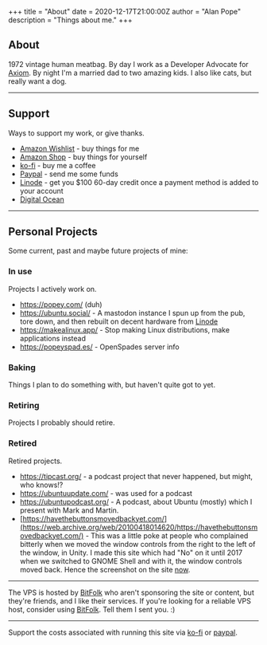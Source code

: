 +++
title = "About"
date = 2020-12-17T21:00:00Z
author = "Alan Pope"
description = "Things about me."
+++

## About

1972 vintage human meatbag. By day I work as a Developer Advocate for [Axiom](https://www.axiom.co/). By night I'm a married dad to two amazing kids. I also like cats, but really want a dog.

---

## Support

Ways to support my work, or give thanks.

  * [Amazon Wishlist](https://popey.com/wishlist) - buy things for me 
  * [Amazon Shop](https://popey.com/shop) - buy things for yourself
  * [ko-fi](https://popey.com/ko-fi) - buy me a coffee
  * [Paypal](https://popey.com/paypal) - send me some funds
  * [Linode](https://www.linode.com/?r=49a71a9eddc09fbca846964312f36841f25e52a8) - get you $100 60-day credit once a payment method is added to your account
  * [Digital Ocean](https://m.do.co/c/f9f96ea43bd3)

---

## Personal Projects

Some current, past and maybe future projects of mine:

### In use ###

Projects I actively work on.

  * https://popey.com/ (duh)
  * https://ubuntu.social/ - A mastodon instance I spun up from the pub, tore down, and then rebuilt on decent hardware from [Linode](https://www.linode.com/?r=49a71a9eddc09fbca846964312f36841f25e52a8)
  * https://makealinux.app/ - Stop making Linux distributions, make applications instead
  * https://popeyspad.es/ - OpenSpades server info
  
### Baking ###

Things I plan to do something with, but haven't quite got to yet.

### Retiring ###

Projects I probably should retire.

### Retired ###

Retired projects.

  * https://tipcast.org/ - a podcast project that never happened, but might, who knows!?
  * https://ubuntuupdate.com/ - was used for a podcast
  * https://ubuntupodcast.org/ - A podcast, about Ubuntu (mostly) which I present with Mark and Martin. 
  * [https://havethebuttonsmovedbackyet.com/](https://web.archive.org/web/20100418014620/https://havethebuttonsmovedbackyet.com/) - This was a little poke at people who complained bitterly when we moved the window controls from the right to the left of the window, in Unity. I made this site which had "No" on it until 2017 when we switched to GNOME Shell and with it, the window controls moved back. Hence the screenshot on the site [now](https://web.archive.org/web/20180420201033/https://havethebuttonsmovedbackyet.com/).


---


The VPS is hosted by [BitFolk](https://bitfolk.com/) who aren't sponsoring the site or content, but they're friends, and I like their services. If you're looking for a reliable VPS host, consider using [BitFolk](https://bitfolk.com/). Tell them I sent you. :)

---
Support the costs associated with running this site via [ko-fi](http://ko-fi.com/popeydc) or [paypal](https://www.paypal.me/popey/5).